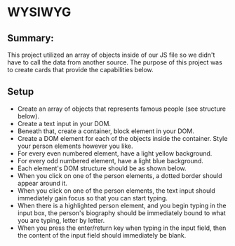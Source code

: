 # WYSIWYG

## Summary:
This project utilized an array of objects inside of our JS file so we didn't have to call the data from another source.  The purpose of this project was to create cards that provide the capabilities below.

## Setup

- Create an array of objects that represents famous people (see structure below).
- Create a text input in your DOM.
- Beneath that, create a container, block element in your DOM.
- Create a DOM element for each of the objects inside the container. Style your person elements however you like.
- For every even numbered element, have a light yellow background.
- For every odd numbered element, have a light blue background.
- Each element's DOM structure should be as shown below.
- When you click on one of the person elements, a dotted border should appear around it.
- When you click on one of the person elements, the text input should immediately gain focus so that you can start typing.
- When there is a highlighted person element, and you begin typing in the input box, the person's biography should be immediately bound to what you are typing, letter by letter.
- When you press the enter/return key when typing in the input field, then the content of the input field should immediately be blank.


